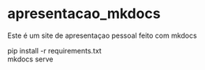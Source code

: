 # apresentacao_mkdocs

Este é um site de apresentaçao pessoal feito com mkdocs

pip install -r requirements.txt
<br>
mkdocs serve
